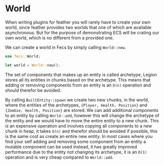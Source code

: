 # World

When writing plugins for feather you will rarely have to create your own world, since feather provides two worlds that one of which are available asynchronous. But for the purpose of demonstrating ECS will be crating our own world, which is no different from a provided one.

We can create a world in Fecs by simply calling `World::new`.
```rust
use fecs::World;

let world = World::new();
```

The set of components that makes up an entity is called archetype, Legion stores all its entities in chunks based on the archetype. This means that adding or removing components from an entity is an `O(n)` operation and should therefor be avoided. 

By calling `BuiltEntity::spawn` we create two new chunks, in the world, where the entities of the archetypes, `{Player, Health, Position}` and `{Zombie, Health, Position}` are stored. We can add additional components to an entity by calling `World::add`, however this will change the archetype of the entity and we would have to move the entire entity to a new chunk. This is an expensive operation and involves copying all components to a new chunk in heap, it takes `O(n)` and therefor should be avoided if possible, this is the same cost as create an entire new entity. In most cases where you find your self adding and removing some component from an entity a mutable component can be used instead, it has greatly improved performance due to the entity not changing its archetype, it is an `O(1)` operation and is very cheap compared to `World::add`.